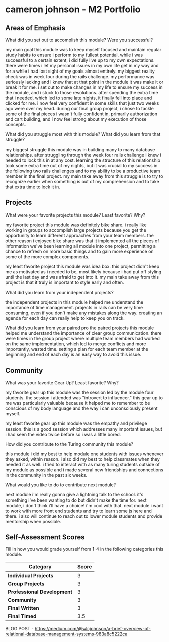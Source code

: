 # cameron johnson - M2 Portfolio

## Areas of Emphasis

What did you set out to accomplish this module? Were you successful?

my main goal this module was to keep myself focused and maintain regular study habits to ensure i perform to my fullest potential. while i was successful to a certain extent, i did fully live up to my own expectations. there were times i let my personal issues in my own life get in my way and for a while i had lost sight of my goals almost entirely. my biggest reality check was in week four during the rails challenge. my performance was seriously lacking and i knew that at that point in the module it was make it or break it for me. i set out to make changes in my life to ensure my success in the module, and i stuck to those resolutions. after spending the extra time that i needed, which led to some late nights, it finally fell into place and clicked for me. i now feel very confident in some skills that just two weeks ago were over my head. during our final group project, i chose to tackle some of the final pieces i wasn't fully confident in, primarily authorization and cart building, and i now feel strong about my execution of those concepts.

What did you struggle most with this module? What did you learn from that struggle?

my biggest struggle this module was in building many to many database relationships. after struggling through the week four rails challenge i knew i needed to lock this in at any cost. learning the structure of this relationship took some extra time out of my nights, but it was crucial to my success in the following two rails challenges and to my ability to be a productive team member in the final project. my main take away from this struggle is to try to recognize earlier when something is out of my comprehension and to take that extra time to lock it in.

## Projects

What were your favorite projects this module? Least favorite? Why?

my favorite project this module was definitely bike share. i really like working in groups to accomplish large projects because you get the opportunity to learn different approaches from your team members. the other reason i enjoyed bike share was that it implemented all the pieces of information we've been learning all module into one project, permitting a chance to refresh on more basic things and to gain more experience on some of the more complex components.

my least favorite project this module was idea box. this project didn't keep me as motivated as i needed to be, most likely because i had put off styling until the last day and was afraid to get into it. my main take away from this project is that it truly is important to style early and often.

What did you learn from your independent projects?

the independent projects in this module helped me understand the importance of time management. projects in rails can be very time consuming, even if you don't make any mistakes along the way. creating an agenda for each day can really help to keep you on track.

What did you learn from your paired pro
the paired projects this module helped me understand the importance of clear group communication. there were times in the group project where multiple team members had worked on the same implementation, which led to merge conflicts and more importantly, wasted time. setting a plan for each team member at the beginning and end of each day is an easy way to avoid this issue.

## Community

What was your favorite Gear Up? Least favorite? Why?

my favorite gear up this module was the session led by the module four students. the session i attended was "introvert to influencer." this gear up to me was particularly valuable because it helped me to remember to be conscious of my body language and the way i can unconsciously present myself.

my least favorite gear up this module was the empathy and privilege session. this is a good session which addresses many important issues, but i had seen the video twice before so i was a little bored.

How did you contribute to the Turing community this module?

this module i did my best to help module one students with issues whenever they asked, within reason. i also did my best to help classmates when they needed it as well. i tried to interact with as many turing students outside of my module as possible and i made several new friendships and connections in the community in the past six weeks.

What would you like to do to contribute next module?

next module i'm really gonna give a lightning talk to the school. it's something i've been wanting to do but didn't make the time for. next module, i don't think i'll have a choice! i'm cool with that. next module i want to work with more front end students and try to learn some js here and there. i also will continue to reach out to lower module students and provide mentorship when possible.

## Self-Assessment Scores

Fill in how you would grade yourself from 1-4 in the following categories this module.

| Category                     | Score |
| -----------------------------| ----- |
| **Individual Projects**      |   3   |
| **Group Projects**           |   3   |
| **Professional Development** |   3   |
| **Community**                |   3   |
| **Final Written**            |   3   |
| **Final Timed**              |   3.5 |

BLOG POST - https://medium.com/@wlcjohnson/a-brief-overview-of-relational-database-management-systems-983a8c5222ca
